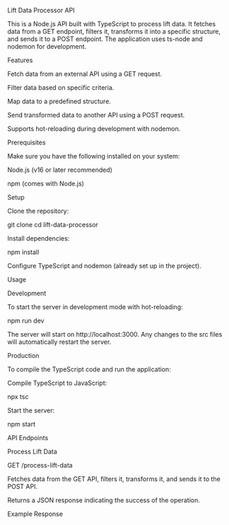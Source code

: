 Lift Data Processor API

This is a Node.js API built with TypeScript to process lift data. It fetches data from a GET endpoint, filters it, transforms it into a specific structure, and sends it to a POST endpoint. The application uses ts-node and nodemon for development.

Features

Fetch data from an external API using a GET request.

Filter data based on specific criteria.

Map data to a predefined structure.

Send transformed data to another API using a POST request.

Supports hot-reloading during development with nodemon.

Prerequisites

Make sure you have the following installed on your system:

Node.js (v16 or later recommended)

npm (comes with Node.js)

Setup

Clone the repository:

git clone <repository-url>
cd lift-data-processor

Install dependencies:

npm install

Configure TypeScript and nodemon (already set up in the project).

Usage

Development

To start the server in development mode with hot-reloading:

npm run dev

The server will start on http://localhost:3000. Any changes to the src files will automatically restart the server.

Production

To compile the TypeScript code and run the application:

Compile TypeScript to JavaScript:

npx tsc

Start the server:

npm start

API Endpoints

Process Lift Data

GET /process-lift-data

Fetches data from the GET API, filters it, transforms it, and sends it to the POST API.

Returns a JSON response indicating the success of the operation.

Example Response
